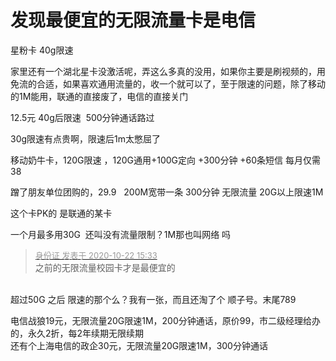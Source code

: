 # 发现最便宜的无限流量卡是电信


星粉卡 40g限速

家里还有一个湖北星卡没激活呢，弄这么多真的没用，如果你主要是刷视频的，用免流的合适，如果喜欢通用流量的，收一个就可以了，至于限速的问题，除了移动的1M能用，联通的直接废了，电信的直接关门

12.5元 40g后限速&nbsp;&nbsp;500分钟通话路过

30g限速有点贵啊，限速后1m太憋屈了

移动奶牛卡，120G限速 ，120G通用+100G定向 +300分钟 +60条短信 每月仅需38

<img src="static/image/smiley/default/lol.gif" smilieid="12" border="0" alt="" />蹭了朋友单位团购的，29.9&nbsp; &nbsp;200M宽带一条 300分钟 无限流量 20G以上限速1M

这个卡PK的 是联通的某卡

一个月最多用30G&nbsp;&nbsp;还叫没有流量限制？1M那也叫网络 吗 

<div class="quote"><blockquote><font size="2"><a href="https://www.hostloc.com/forum.php?mod=redirect&amp;goto=findpost&amp;pid=9336247&amp;ptid=757178" target="_blank"><font color="#999999">身份证 发表于 2020-10-22 15:33</font></a></font><br />
之前的无限流量校园卡才是最便宜的</blockquote></div><br />
超过50G 之后 限速的那个么？我有一张，而且还淘了个 顺子号。末尾789

电信战狼19元，无限流量20G限速1M，200分钟通话，原价99，市二级经理给办的，永久2折，每2年续期无限续期<br />
还有个上海电信的政企30元，无限流量20G限速1M，300分钟通话
